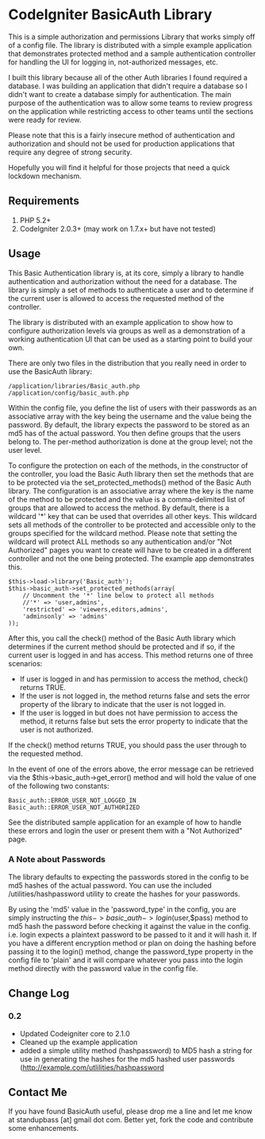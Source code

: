 # CodeIgniter BasicAuth Library

This is a simple authorization and permissions Library that works simply off of a config file. The library is distributed with a simple example application that demonstrates protected method and a sample authentication controller for handling the UI for logging in, not-authorized messages, etc.

I built this library because all of the other Auth libraries I found required a database. I was building an application that didn't require a database so I didn't want to create a database simply for authentication. The main purpose of the authentication was to allow some teams to review progress on the application while restricting access to other teams until the sections were ready for review.

Please note that this is a fairly insecure method of authentication and authorization and should not be used for production applications that require any degree of strong security.

Hopefully you will find it helpful for those projects that need a quick lockdown mechanism.

## Requirements

1. PHP 5.2+
2. CodeIgniter 2.0.3+ (may work on 1.7.x+ but have not tested)

## Usage

This Basic Authentication library is, at its core, simply a library to handle authentication and authorization without the need for a database. The library is simply a set of methods to authenticate a user and to determine if the current user is allowed to access the requested method of the controller.

The library is distributed with an example application to show how to configure authorization levels via groups as well as a demonstration of a working authentication UI that can be used as a starting point to build your own.

There are only two files in the distribution that you really need in order to use the BasicAuth library:
	
	/application/libraries/Basic_auth.php
	/application/config/basic_auth.php

Within the config file, you define the list of users with their passwords as an associative array with the key being the username and the value being the password. By default, the library expects the password to be stored as an md5 has of the actual password. You then define groups that the users belong to. The per-method authorization is done at the group level; not the user level.

To configure the protection on each of the methods, in the constructor of the controller, you load the Basic Auth library then set the methods that are to be protected via the set_protected_methods() method of the Basic Auth library. The configuration is an associative array where the key is the name of the method to be protected and the value is a comma-delimited list of groups that are allowed to access the method. By default, there is a wildcard '*' key that can be used that overrides all other keys. This wildcard sets all methods of the controller to be protected and accessible only to the groups specified for the wildcard method. Please note that setting the wildcard will protect ALL methods so any authentication and/or "Not Authorized" pages you want to create will have to be created in a different controller and not the one being protected. The example app demonstrates this.

	$this->load->library('Basic_auth');
	$this->basic_auth->set_protected_methods(array(
		// Uncomment the '*' line below to protect all methods
		//'*' => 'user,admins',
		'restricted' => 'viewers,editors,admins',
		'adminsonly' => 'admins'
	));

After this, you call the check() method of the Basic Auth library which determines if the current method should be protected and if so, if the current user is logged in and has access. This method returns one of three scenarios:

* If user is logged in and has permission to access the method, check() returns TRUE.
* If the user is not logged in, the method returns false and sets the error property of the library to indicate that the user is not logged in. 
* If the user is logged in but does not have permission to access the method, it returns false but sets the error property to indicate that the user is not authorized. 

If the check() method returns TRUE, you should pass the user through to the requested method.

In the event of one of the errors above, the error message can be retrieved via the $this->basic_auth->get_error() method and will hold the value of one of the following two constants:

	Basic_auth::ERROR_USER_NOT_LOGGED_IN
	Basic_auth::ERROR_USER_NOT_AUTHORIZED
	

See the distributed sample application for an example of how to handle these errors and login the user or present them with a "Not Authorized" page.

### A Note about Passwords

The library defaults to expecting the passwords stored in the config to be md5 hashes of the actual password. You can use the included /utilities/hashpassword utility to create the hashes for your passwords.

By using the 'md5' value in the 'password\_type' in the config, you are simply instructing the $this->basic\_auth->login($user,$pass) method to md5 hash the password before checking it against the value in the config. i.e. login expects a plaintext password to be passed to it and it will hash it. If you have a different encryption method or plan on doing the hashing before passing it to the login() method, change the password_type property in the config file to 'plain' and it will compare whatever you pass into the login method directly with the password value in the config file.

## Change Log

### 0.2
* Updated Codeigniter core to 2.1.0
* Cleaned up the example application
* added a simple utility method (hashpassword) to MD5 hash a string for use in generating the hashes for the md5 hashed user passwords (http://example.com/utlilities/hashpassword



## Contact Me

If you have found BasicAuth useful, please drop me a line and let me know at standupbass [at] gmail dot com. Better yet, fork the code and contribute some enhancements.